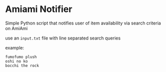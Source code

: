 # Amiami Notifier

Simple Python script that notifies user of item availability via search criteria on AmiAmi

use an `input.txt` file with line separated search queries

example:

```
fumofumo plush
oshi no ko
bocchi the rock
```